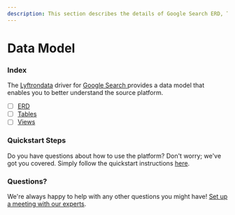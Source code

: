 ```yaml
---
description: This section describes the details of Google Search ERD, Tables, and Views.
---
```


# Data Model

### Index

The  [Lyftrondata](https://www.lyftrondata.com/) driver for [Google Search](https://www.lyftrondata.com/integration/google-search/)[ ](https://www.lyftrondata.com/integration/google-search/)provides a data model that enables you to better understand the source platform.

* [ ] [ERD](../../../marketing-analytics/google-search/data-model/erd.md)
* [ ] [Tables](../../../marketing-analytics/google-search/data-model/tables.md)
* [ ] [Views](../../../marketing-analytics/google-search/data-model/views.md)

### Quickstart Steps

Do you have questions about how to use the platform? Don't worry; we've got you covered. Simply follow the quickstart instructions [here](../../../../quickstart-steps.md).

### Questions? <a href="#questions" id="questions"></a>

We're always happy to help with any other questions you might have! [Set up a meeting with our experts](https://www.lyftrondata.com/book-a-meeting/).

